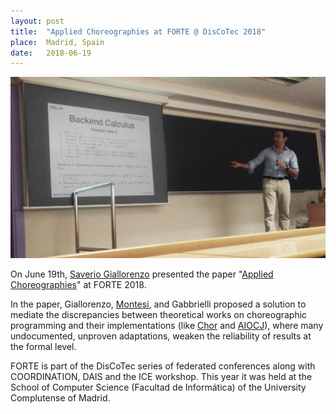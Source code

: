 ```yaml
---
layout: post
title:  "Applied Choreographies at FORTE @ DisCoTec 2018"
place:  Madrid, Spain
date:   2018-06-19
---
```

<img class="img-fluid mx-auto d-block" src="/images/posts/forte2018.jpg">

On June 19th, [Saverio Giallorenzo](/people.html#sg) presented the paper "[Applied Choreographies](/publications.html#paper_GMG18)" at FORTE 2018.

In the paper, Giallorenzo, [Montesi](/people.html#fm), and Gabbrielli proposed a solution to mediate the discrepancies between theoretical works on choreographic programming and their implementations (like [Chor](http://www.chor-lang.org/) and [AIOCJ](http://www.cs.unibo.it/projects/jolie/aiocj.html)), where many undocumented, unproven adaptations, weaken the reliability of results at the formal level.

FORTE is part of the DisCoTec series of federated conferences along with COORDINATION, DAIS and the ICE workshop. This year it was held at the School of Computer Science (Facultad de Informática) of the University Complutense of Madrid.